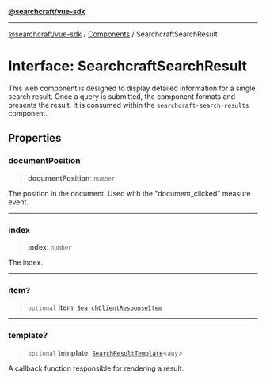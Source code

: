 [**@searchcraft/vue-sdk**](/reference/sdk/js-vue/README.md)

***

[@searchcraft/vue-sdk](/reference/sdk/js-vue/globals.md) / [Components](/reference/sdk/js-vue/namespaces/Components/README.md) / SearchcraftSearchResult

# Interface: SearchcraftSearchResult

This web component is designed to display detailed information for a single search result.
Once a query is submitted, the component formats and presents the result.
It is consumed within the `searchcraft-search-results` component.

## Properties

### documentPosition

> **documentPosition**: `number`

The position in the document. Used with the "document_clicked" measure event.

***

### index

> **index**: `number`

The index.

***

### item?

> `optional` **item**: [`SearchClientResponseItem`](/reference/sdk/js-vue/interfaces/SearchClientResponseItem.md)

***

### template?

> `optional` **template**: [`SearchResultTemplate`](/reference/sdk/js-vue/type-aliases/SearchResultTemplate.md)\<`any`\>

A callback function responsible for rendering a result.
